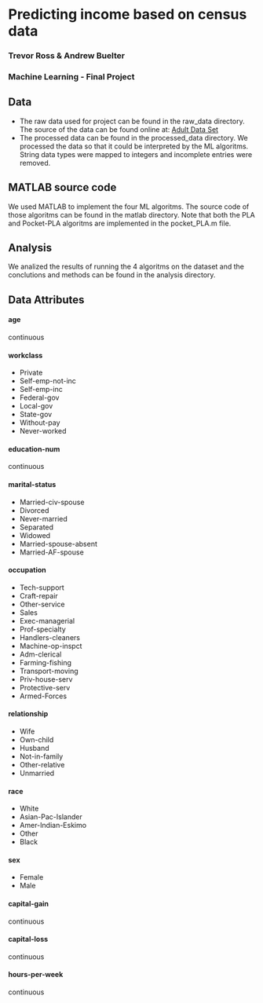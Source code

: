 # Predicting income based on census data
### Trevor Ross & Andrew Buelter
### Machine Learning - Final Project

## Data
* The raw data used for project can be found in the raw_data directory. The source of the data can be found online at: [Adult Data Set ](https://archive.ics.uci.edu/ml/datasets/Adult)
* The processed data can be found in the processed_data directory. We processed the data so that it could be interpreted by the ML algoritms. String data types were mapped to integers and incomplete entries were removed.

## MATLAB source code
We used MATLAB to implement the four ML algoritms. The source code of those algoritms can be found in the matlab directory. Note that both the PLA and Pocket-PLA algoritms are implemented in the pocket_PLA.m file.

## Analysis
We analized the results of running the 4 algoritms on the dataset and the conclutions and methods can be found in the analysis directory.

## Data Attributes
#### age
continuous

#### workclass
* Private
* Self-emp-not-inc
* Self-emp-inc
* Federal-gov
* Local-gov
* State-gov
* Without-pay
* Never-worked

#### education-num
continuous

#### marital-status
* Married-civ-spouse
* Divorced
* Never-married
* Separated
* Widowed
* Married-spouse-absent
* Married-AF-spouse

#### occupation
* Tech-support
* Craft-repair
* Other-service
* Sales
* Exec-managerial
* Prof-specialty
* Handlers-cleaners
* Machine-op-inspct
* Adm-clerical
* Farming-fishing
* Transport-moving
* Priv-house-serv
* Protective-serv
* Armed-Forces

#### relationship
* Wife
* Own-child
* Husband
* Not-in-family
* Other-relative
* Unmarried

#### race
* White
* Asian-Pac-Islander
* Amer-Indian-Eskimo
* Other
* Black

#### sex
* Female
* Male

#### capital-gain
continuous

#### capital-loss
continuous

#### hours-per-week
continuous
